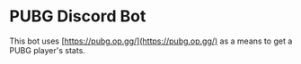# PUBG Discord Bot

This bot uses [https://pubg.op.gg/](https://pubg.op.gg/) as a means to get a PUBG player's stats.